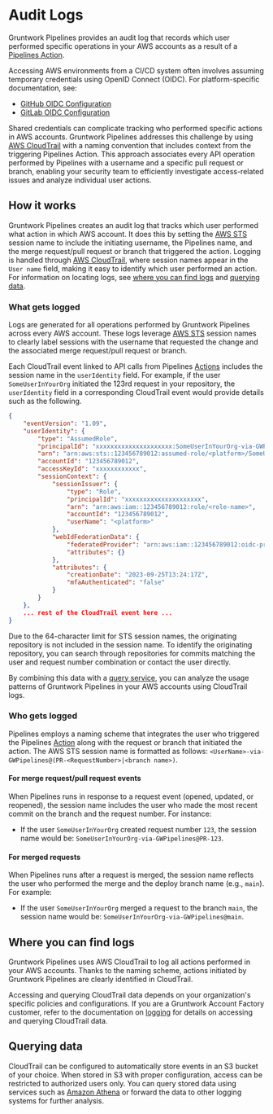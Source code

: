 # Audit Logs

Gruntwork Pipelines provides an audit log that records which user performed specific operations in your AWS accounts as a result of a [Pipelines Action](/2.0/docs/pipelines/architecture/actions.md).

Accessing AWS environments from a CI/CD system often involves assuming temporary credentials using OpenID Connect (OIDC). For platform-specific documentation, see:
- [GitHub OIDC Configuration](https://docs.github.com/en/actions/deployment/security-hardening-your-deployments/configuring-openid-connect-in-amazon-web-services)
- [GitLab OIDC Configuration](https://docs.gitlab.com/ee/ci/cloud_services/aws/)

Shared credentials can complicate tracking who performed specific actions in AWS accounts. Gruntwork Pipelines addresses this challenge by using [AWS CloudTrail](https://aws.amazon.com/cloudtrail/) with a naming convention that includes context from the triggering Pipelines Action. This approach associates every API operation performed by Pipelines with a username and a specific pull request or branch, enabling your security team to efficiently investigate access-related issues and analyze individual user actions.

## How it works

Gruntwork Pipelines creates an audit log that tracks which user performed what action in which AWS account. It does this by setting the [AWS STS](https://docs.aws.amazon.com/STS/latest/APIReference/welcome.html) session name to include the initiating username, the Pipelines name, and the merge request/pull request or branch that triggered the action. Logging is handled through [AWS CloudTrail](https://aws.amazon.com/cloudtrail/), where session names appear in the `User name` field, making it easy to identify which user performed an action. For information on locating logs, see [where you can find logs](#where-you-can-find-logs) and [querying data](#querying-data).

### What gets logged

Logs are generated for all operations performed by Gruntwork Pipelines across every AWS account. These logs leverage [AWS STS](https://docs.aws.amazon.com/STS/latest/APIReference/welcome.html) session names to clearly label sessions with the username that requested the change and the associated merge request/pull request or branch.

Each CloudTrail event linked to API calls from Pipelines [Actions](/2.0/docs/pipelines/architecture/actions.md) includes the session name in the `userIdentity` field. For example, if the user `SomeUserInYourOrg` initiated the 123rd request in your repository, the `userIdentity` field in a corresponding CloudTrail event would provide details such as the following.

```json
{
    "eventVersion": "1.09",
    "userIdentity": {
        "type": "AssumedRole",
        "principalId": "xxxxxxxxxxxxxxxxxxxxx:SomeUserInYourOrg-via-GWPipelines@PR-123",
        "arn": "arn:aws:sts::123456789012:assumed-role/<platform>/SomeUserInYourOrg-via-GWPipelines@PR-123",
        "accountId": "123456789012",
        "accessKeyId": "xxxxxxxxxxxx",
        "sessionContext": {
            "sessionIssuer": {
                "type": "Role",
                "principalId": "xxxxxxxxxxxxxxxxxxxxx",
                "arn": "arn:aws:iam::123456789012:role/<role-name>",
                "accountId": "123456789012",
                "userName": "<platform>"
            },
            "webIdFederationData": {
                "federatedProvider": "arn:aws:iam::123456789012:oidc-provider/token.actions.githubusercontent.com",
                "attributes": {}
            },
            "attributes": {
                "creationDate": "2023-09-25T13:24:17Z",
                "mfaAuthenticated": "false"
            }
        }
    },
    ... rest of the CloudTrail event here ...
}
```

Due to the 64-character limit for STS session names, the originating repository is not included in the session name. To identify the originating repository, you can search through repositories for commits matching the user and request number combination or contact the user directly.

By combining this data with a [query service](#querying-data), you can analyze the usage patterns of Gruntwork Pipelines in your AWS accounts using CloudTrail logs.

### Who gets logged

Pipelines employs a naming scheme that integrates the user who triggered the Pipelines [Action](/2.0/docs/pipelines/architecture/actions.md) along with the request or branch that initiated the action. The AWS STS session name is formatted as follows:
`<UserName>-via-GWPipelines@(PR-<RequestNumber>|<branch name>)`.

#### For merge request/pull request events
When Pipelines runs in response to a request event (opened, updated, or reopened), the session name includes the user who made the most recent commit on the branch and the request number. For instance:
- If the user `SomeUserInYourOrg` created request number `123`, the session name would be:
  `SomeUserInYourOrg-via-GWPipelines@PR-123`.

#### For merged requests
When Pipelines runs after a request is merged, the session name reflects the user who performed the merge and the deploy branch name (e.g., `main`). For example:
- If the user `SomeUserInYourOrg` merged a request to the branch `main`, the session name would be:
  `SomeUserInYourOrg-via-GWPipelines@main`.

## Where you can find logs

Gruntwork Pipelines uses AWS CloudTrail to log all actions performed in your AWS accounts. Thanks to the naming scheme, actions initiated by Gruntwork Pipelines are clearly identified in CloudTrail.

Accessing and querying CloudTrail data depends on your organization's specific policies and configurations. If you are a Gruntwork Account Factory customer, refer to the documentation on [logging](/2.0/docs/accountfactory/architecture/logging) for details on accessing and querying CloudTrail data.

## Querying data

CloudTrail can be configured to automatically store events in an S3 bucket of your choice. When stored in S3 with proper configuration, access can be restricted to authorized users only. You can query stored data using services such as [Amazon Athena](https://aws.amazon.com/athena/) or forward the data to other logging systems for further analysis.

